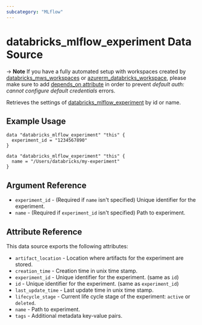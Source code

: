 ```yaml
---
subcategory: "MLflow"
---
```

# databricks_mlflow_experiment Data Source

-> **Note** If you have a fully automated setup with workspaces created by [databricks_mws_workspaces](../resources/mws_workspaces.md) or [azurerm_databricks_workspace](https://registry.terraform.io/providers/hashicorp/azurerm/latest/docs/resources/databricks_workspace), please make sure to add [depends_on attribute](../index.md#data-resources-and-authentication-is-not-configured-errors) in order to prevent _default auth: cannot configure default credentials_ errors.

Retrieves the settings of [databricks_mlflow_experiment](../resources/mlflow_experiment.md) by id or name.

## Example Usage

```hcl
data "databricks_mlflow_experiment" "this" {
  experiment_id = "1234567890"
}

data "databricks_mlflow_experiment" "this" {
  name = "/Users/databricks/my-experiment"
}
```

## Argument Reference

* `experiment_id` - (Required if `name` isn't specified) Unique identifier for the experiment.
* `name` - (Required if `experiment_id` isn't specified) Path to experiment.

## Attribute Reference

This data source exports the following attributes:

* `artifact_location` - Location where artifacts for the experiment are stored.
* `creation_time` - Creation time in unix time stamp.
* `experiment_id` - Unique identifier for the experiment. (same as `id`)
* `id` - Unique identifier for the experiment. (same as `experiment_id`)
* `last_update_time` - Last update time in unix time stamp.
* `lifecycle_stage` - Current life cycle stage of the experiment: `active` or `deleted`.
* `name` - Path to experiment.
* `tags` - Additional metadata key-value pairs.